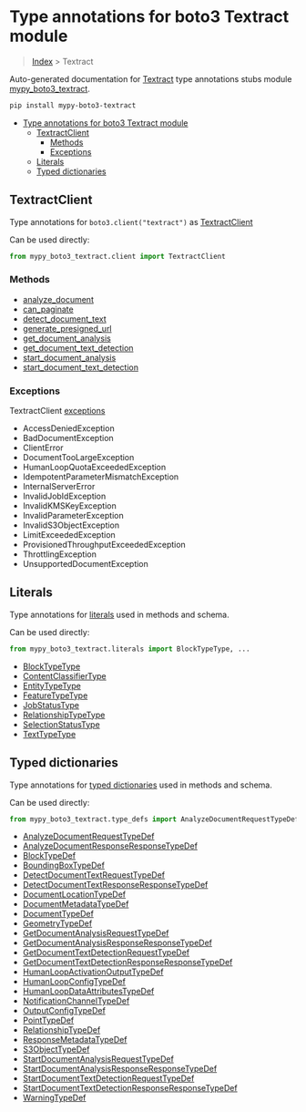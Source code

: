 # Type annotations for boto3 Textract module

> [Index](..) > Textract

Auto-generated documentation for
[Textract](https://boto3.amazonaws.com/v1/documentation/api/latest/reference/services/textract.html#Textract)
type annotations stubs module
[mypy_boto3_textract](https://pypi.org/project/mypy-boto3-textract/).

```bash
pip install mypy-boto3-textract
```

- [Type annotations for boto3 Textract module](#type-annotations-for-boto3-textract-module)
  - [TextractClient](#textractclient)
    - [Methods](#methods)
    - [Exceptions](#exceptions)
  - [Literals](#literals)
  - [Typed dictionaries](#typed-dictionaries)

## TextractClient

Type annotations for `boto3.client("textract")` as
[TextractClient](./client.md)

Can be used directly:

```python
from mypy_boto3_textract.client import TextractClient
```

### Methods

- [analyze_document](./client.md#analyze_document)
- [can_paginate](./client.md#can_paginate)
- [detect_document_text](./client.md#detect_document_text)
- [generate_presigned_url](./client.md#generate_presigned_url)
- [get_document_analysis](./client.md#get_document_analysis)
- [get_document_text_detection](./client.md#get_document_text_detection)
- [start_document_analysis](./client.md#start_document_analysis)
- [start_document_text_detection](./client.md#start_document_text_detection)

### Exceptions

TextractClient [exceptions](./client.md#exceptions)

- AccessDeniedException
- BadDocumentException
- ClientError
- DocumentTooLargeException
- HumanLoopQuotaExceededException
- IdempotentParameterMismatchException
- InternalServerError
- InvalidJobIdException
- InvalidKMSKeyException
- InvalidParameterException
- InvalidS3ObjectException
- LimitExceededException
- ProvisionedThroughputExceededException
- ThrottlingException
- UnsupportedDocumentException

## Literals

Type annotations for [literals](./literals.md) used in methods and schema.

Can be used directly:

```python
from mypy_boto3_textract.literals import BlockTypeType, ...
```

- [BlockTypeType](./literals.md#blocktypetype)
- [ContentClassifierType](./literals.md#contentclassifiertype)
- [EntityTypeType](./literals.md#entitytypetype)
- [FeatureTypeType](./literals.md#featuretypetype)
- [JobStatusType](./literals.md#jobstatustype)
- [RelationshipTypeType](./literals.md#relationshiptypetype)
- [SelectionStatusType](./literals.md#selectionstatustype)
- [TextTypeType](./literals.md#texttypetype)

## Typed dictionaries

Type annotations for [typed dictionaries](./type_defs.md) used in methods and
schema.

Can be used directly:

```python
from mypy_boto3_textract.type_defs import AnalyzeDocumentRequestTypeDef, ...
```

- [AnalyzeDocumentRequestTypeDef](./type_defs.md#analyzedocumentrequesttypedef)
- [AnalyzeDocumentResponseResponseTypeDef](./type_defs.md#analyzedocumentresponseresponsetypedef)
- [BlockTypeDef](./type_defs.md#blocktypedef)
- [BoundingBoxTypeDef](./type_defs.md#boundingboxtypedef)
- [DetectDocumentTextRequestTypeDef](./type_defs.md#detectdocumenttextrequesttypedef)
- [DetectDocumentTextResponseResponseTypeDef](./type_defs.md#detectdocumenttextresponseresponsetypedef)
- [DocumentLocationTypeDef](./type_defs.md#documentlocationtypedef)
- [DocumentMetadataTypeDef](./type_defs.md#documentmetadatatypedef)
- [DocumentTypeDef](./type_defs.md#documenttypedef)
- [GeometryTypeDef](./type_defs.md#geometrytypedef)
- [GetDocumentAnalysisRequestTypeDef](./type_defs.md#getdocumentanalysisrequesttypedef)
- [GetDocumentAnalysisResponseResponseTypeDef](./type_defs.md#getdocumentanalysisresponseresponsetypedef)
- [GetDocumentTextDetectionRequestTypeDef](./type_defs.md#getdocumenttextdetectionrequesttypedef)
- [GetDocumentTextDetectionResponseResponseTypeDef](./type_defs.md#getdocumenttextdetectionresponseresponsetypedef)
- [HumanLoopActivationOutputTypeDef](./type_defs.md#humanloopactivationoutputtypedef)
- [HumanLoopConfigTypeDef](./type_defs.md#humanloopconfigtypedef)
- [HumanLoopDataAttributesTypeDef](./type_defs.md#humanloopdataattributestypedef)
- [NotificationChannelTypeDef](./type_defs.md#notificationchanneltypedef)
- [OutputConfigTypeDef](./type_defs.md#outputconfigtypedef)
- [PointTypeDef](./type_defs.md#pointtypedef)
- [RelationshipTypeDef](./type_defs.md#relationshiptypedef)
- [ResponseMetadataTypeDef](./type_defs.md#responsemetadatatypedef)
- [S3ObjectTypeDef](./type_defs.md#s3objecttypedef)
- [StartDocumentAnalysisRequestTypeDef](./type_defs.md#startdocumentanalysisrequesttypedef)
- [StartDocumentAnalysisResponseResponseTypeDef](./type_defs.md#startdocumentanalysisresponseresponsetypedef)
- [StartDocumentTextDetectionRequestTypeDef](./type_defs.md#startdocumenttextdetectionrequesttypedef)
- [StartDocumentTextDetectionResponseResponseTypeDef](./type_defs.md#startdocumenttextdetectionresponseresponsetypedef)
- [WarningTypeDef](./type_defs.md#warningtypedef)
